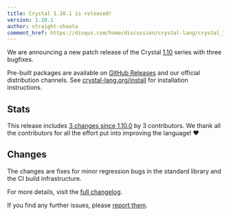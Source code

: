 ```yaml
---
title: Crystal 1.10.1 is released!
version: 1.10.1
author: straight-shoota
comment_href: https://disqus.com/home/discussion/crystal-lang/crystal_1101_is_released/
---
```


We are announcing a new patch release of the Crystal [1.10](/2023/10/09/1.10.0-released/)
series with three bugfixes.

Pre-built packages are available on [GitHub Releases](https://github.com/crystal-lang/crystal/releases/tag/1.10.1)
and our official distribution channels.
See [crystal-lang.org/install](https://crystal-lang.org/install/) for
installation instructions.

## Stats

This release includes [3 changes since 1.10.0](https://github.com/crystal-lang/crystal/pulls?q=is%3Apr+milestone%3A1.10.1)
by 3 contributors. We thank all the contributors for all the effort put into
improving the language! ❤️

## Changes

The changes are fixes for minor regression bugs in the standard library and the
CI build infrastructure.

For more details, visit the [full changelog](https://github.com/crystal-lang/crystal/releases/tag/1.10.1).

If you find any further issues, please [report them](https://github.com/crystal-lang/crystal/issues/).

